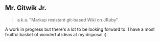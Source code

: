 ## Mr. Gitwik Jr.

> a.k.a. "Markup resistant git-based Wiki on JRuby"

A work in progress but there's a lot to be looking forward to. I have a most fruitful basket of wonderful ideas at my disposal :).
